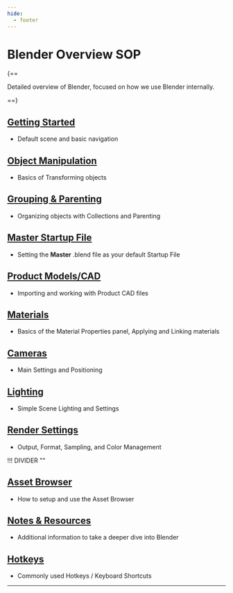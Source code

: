 ```yaml
---
hide:
  - footer
---
```


# **Blender Overview** SOP

{==

Detailed overview of Blender, focused on how we use Blender internally.

==}

## [**Getting Started**](Getting_Started.html)
- Default scene and basic navigation


## [**Object Manipulation**](Object_Manipulation.html)
- Basics of Transforming objects


## [**Grouping & Parenting**](Grouping_Parenting.html)
- Organizing objects with Collections and Parenting


## [**Master Startup File**](Master_Startup_File.html)
- Setting the **Master** .blend file as your default Startup File


## [**Product Models/CAD**](Product_Models.html)
- Importing and working with Product CAD files


## [**Materials**](Materials.html)
- Basics of the Material Properties panel, Applying and Linking materials


## [**Cameras**](Cameras.html)
- Main Settings and Positioning


## [**Lighting**](Lighting.html)
- Simple Scene Lighting and Settings


## [**Render Settings**](Render_Settings.html)
- Output, Format, Sampling, and Color Management


!!! DIVIDER ""


## [**Asset Browser**](../Asset_Browser.html)
- How to setup and use the Asset Browser


## [**Notes & Resources**](../Notes_Resources.html)
- Additional information to take a deeper dive into Blender


## [**Hotkeys**](../Hotkeys.html)
- Commonly used Hotkeys / Keyboard Shortcuts


---

